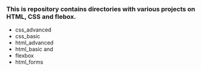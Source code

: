 ### This is repository contains directories with various projects on HTML, CSS and flebox.

- css_advanced
- css_basic
- html_advanced
- html_basic and 
- flexbox
- html_forms
